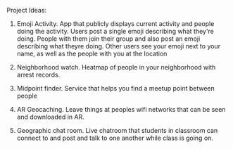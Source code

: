 
Project Ideas:

1) Emoji Activity. App that publicly displays current activity and people doing the activity. Users post a single emoji describing what they're doing. People with them join their group and also post an emoji describing what theyre doing. Other users see your emoji next to your name, as well as the people with you at the location

2) Neighborhood watch. Heatmap of people in your neighborhood with arrest records.

3) Midpoint finder. Service that helps you find a meetup point between people

4) AR Geocaching. Leave things at peoples wifi networks that can be seen and downloaded in AR.

5) Geographic chat room. Live chatroom that students in classroom can connect to and post and talk to one another while class is going on.
